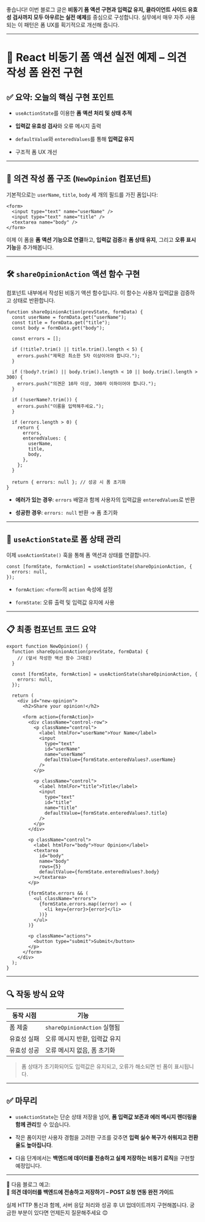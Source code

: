 좋습니다! 이번 블로그 글은 **비동기 폼 액션 구현과 입력값 유지, 클라이언트 사이드 유효성 검사까지 모두 아우르는 실전 예제**를 중심으로 구성합니다. 실무에서 매우 자주 사용되는 이 패턴은 폼 UX를 획기적으로 개선해 줍니다.

---

# 🧠 React 비동기 폼 액션 실전 예제 – 의견 작성 폼 완전 구현

## ✅ 요약: 오늘의 핵심 구현 포인트

- `useActionState`를 이용한 **폼 액션 처리 및 상태 추적**
    
- **입력값 유효성 검사**와 오류 메시지 출력
    
- `defaultValue`와 `enteredValues`를 통해 **입력값 유지**
    
- 구조적 폼 UX 개선
    

---

## 🧾 의견 작성 폼 구조 (`NewOpinion` 컴포넌트)

기본적으로는 `userName`, `title`, `body` 세 개의 필드를 가진 폼입니다:

```tsx
<form>
  <input type="text" name="userName" />
  <input type="text" name="title" />
  <textarea name="body" />
</form>
```

이제 이 폼을 **폼 액션 기능으로 연결**하고, **입력값 검증**과 **폼 상태 유지**, 그리고 **오류 표시 기능**을 추가해봅니다.

---

## 🛠 `shareOpinionAction` 액션 함수 구현

컴포넌트 내부에서 작성된 비동기 액션 함수입니다. 이 함수는 사용자 입력값을 검증하고 상태로 반환합니다.

```tsx
function shareOpinionAction(prevState, formData) {
  const userName = formData.get("userName");
  const title = formData.get("title");
  const body = formData.get("body");

  const errors = [];

  if (!title?.trim() || title.trim().length < 5) {
    errors.push("제목은 최소한 5자 이상이어야 합니다.");
  }

  if (!body?.trim() || body.trim().length < 10 || body.trim().length > 300) {
    errors.push("의견은 10자 이상, 300자 이하이어야 합니다.");
  }

  if (!userName?.trim()) {
    errors.push("이름을 입력해주세요.");
  }

  if (errors.length > 0) {
    return {
      errors,
      enteredValues: {
        userName,
        title,
        body,
      },
    };
  }

  return { errors: null }; // 성공 시 폼 초기화
}
```

- **에러가 있는 경우**: `errors` 배열과 함께 사용자의 입력값을 `enteredValues`로 반환
    
- **성공한 경우**: `errors: null` 반환 → 폼 초기화
    

---

## 🧩 `useActionState`로 폼 상태 관리

이제 `useActionState()` 훅을 통해 폼 액션과 상태를 연결합니다.

```tsx
const [formState, formAction] = useActionState(shareOpinionAction, {
  errors: null,
});
```

- `formAction`: `<form>`의 `action` 속성에 설정
    
- `formState`: 오류 출력 및 입력값 유지에 사용
    

---

## 📋 최종 컴포넌트 코드 요약

```tsx
export function NewOpinion() {
  function shareOpinionAction(prevState, formData) {
    // (앞서 작성한 액션 함수 그대로)
  }

  const [formState, formAction] = useActionState(shareOpinionAction, {
    errors: null,
  });

  return (
    <div id="new-opinion">
      <h2>Share your opinion!</h2>

      <form action={formAction}>
        <div className="control-row">
          <p className="control">
            <label htmlFor="userName">Your Name</label>
            <input
              type="text"
              id="userName"
              name="userName"
              defaultValue={formState.enteredValues?.userName}
            />
          </p>

          <p className="control">
            <label htmlFor="title">Title</label>
            <input
              type="text"
              id="title"
              name="title"
              defaultValue={formState.enteredValues?.title}
            />
          </p>
        </div>

        <p className="control">
          <label htmlFor="body">Your Opinion</label>
          <textarea
            id="body"
            name="body"
            rows={5}
            defaultValue={formState.enteredValues?.body}
          ></textarea>
        </p>

        {formState.errors && (
          <ul className="errors">
            {formState.errors.map((error) => (
              <li key={error}>{error}</li>
            ))}
          </ul>
        )}

        <p className="actions">
          <button type="submit">Submit</button>
        </p>
      </form>
    </div>
  );
}
```

---

## 🔍 작동 방식 요약

|동작 시점|기능|
|---|---|
|폼 제출|`shareOpinionAction` 실행됨|
|유효성 실패|오류 메시지 반환, 입력값 유지|
|유효성 성공|오류 메시지 없음, 폼 초기화|

> 폼 상태가 초기화되어도 입력값은 유지되고, 오류가 해소되면 빈 폼이 표시됩니다.

---

## ✅ 마무리

- `useActionState`는 단순 상태 저장을 넘어, **폼 입력값 보존과 에러 메시지 렌더링을 함께 관리**할 수 있습니다.
    
- 작은 폼이지만 사용자 경험을 고려한 구조를 갖추면 **입력 실수 복구가 쉬워지고 전환율도 높아집니다**.
    
- 다음 단계에서는 **백엔드에 데이터를 전송하고 실제 저장하는 비동기 로직**을 구현할 예정입니다.
    

---

📌 다음 블로그 예고:  
**📡 의견 데이터를 백엔드에 전송하고 저장하기 – POST 요청 연동 완전 가이드**

실제 HTTP 통신과 함께, 서버 응답 처리와 성공 후 UI 업데이트까지 구현해봅니다. 궁금한 부분이 있다면 언제든지 질문해주세요 😊